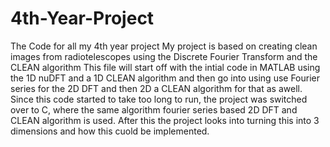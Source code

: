 # 4th-Year-Project
The Code for all my 4th year project 
My project is based on creating clean images from radiotelescopes using the Discrete Fourier Transform and the CLEAN algorithm
This file will start off with the intial code in MATLAB using the 1D nuDFT and a 1D CLEAN algorithm and then go into using use Fourier series for the 2D DFT and then 2D a CLEAN algorithm for that as awell.
Since this code started to take too long to run, the project was switched over to C, where the same algorithm fourier series based 2D DFT and CLEAN algorithm is used. 
After this the project looks into turning this into 3 dimensions and how this cuold be implemented.
